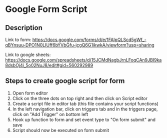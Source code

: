 # Google Form Script

## Description

Link to form: https://docs.google.com/forms/d/e/1FAIpQLScd5gWf_-qBYnsuu-DPO1N0LIUff6bYVbGfu-jcgQ6G1ikwkA/viewform?usp=sharing

Link to google sheets: https://docs.google.com/spreadsheets/d/15JCMdNagbJrnLFoqCAn9JBI9ka8dsbOj4i_5o02NuJ8/edit#gid=560292989

## Steps to create google script for form

1. Open form editor
2. Click on the three dots on top right and then click on Script editor
3. Create a script file in editor tab (this file contains your script functions)
4. In the left navigation bar, click on triggers tab and in the triggers page, click on "Add Trigger" on bottom left
5. Hook up function to form and set event type to "On form submit" and save
6. Script should now be executed on form submit
